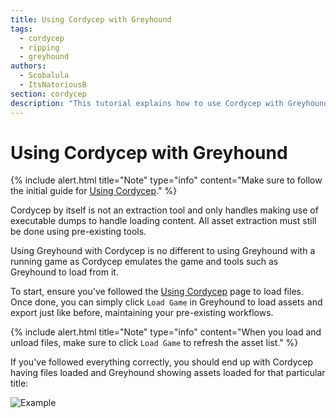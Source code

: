 ```yaml
---
title: Using Cordycep with Greyhound
tags: 
  - cordycep
  - ripping
  - greyhound
authors: 
  - Scobalula
  - ItsNatoriousB
section: cordycep
description: "This tutorial explains how to use Cordycep with Greyhound."
---
```


# Using Cordycep with Greyhound

{% include alert.html title="Note" type="info" content="Make sure to follow the initial guide for [Using Cordycep](/docs/cordycep/using_cordycep)." %}

Cordycep by itself is not an extraction tool and only handles making use of executable dumps to handle loading content. All asset extraction must still be done using pre-existing tools.

Using Greyhound with Cordycep is no different to using Greyhound with a running game as Cordycep emulates the game and tools such as Greyhound to load from it.

To start, ensure you've followed the [Using Cordycep](/docs/cordycep/using_cordycep) page to load files. Once done, you can simply click `Load Game` in Greyhound to load assets and export just like before, maintaining your pre-existing workflows.

{% include alert.html title="Note" type="info" content="When you load and unload files, make sure to click `Load Game` to refresh the asset list." %}

If you've followed everything correctly, you should end up with Cordycep having files loaded and Greyhound showing assets loaded for that particular title:

![Example](/assets/img/cordycep_example_greyhound.png)